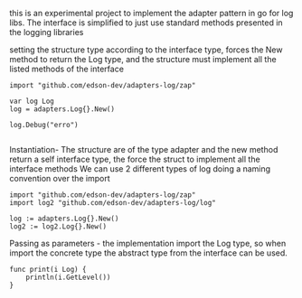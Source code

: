 this is an experimental project to implement the adapter pattern in go for log libs. The interface is simplified to just use standard methods presented in the logging libraries

setting the structure type according to the interface type, forces the New method to return the Log type, and the structure must implement all the listed methods of the interface

````
import "github.com/edson-dev/adapters-log/zap"

var log Log
log = adapters.Log{}.New()

log.Debug("erro")
	
````
Instantiation- The structure are of the type adapter and the new method return a self interface type, the force the struct to implement all the interface methods
We can use 2 different types of log doing a naming convention over the import 
````
import "github.com/edson-dev/adapters-log/zap"
import log2 "github.com/edson-dev/adapters-log/log"

log := adapters.Log{}.New()
log2 := log2.Log{}.New()

````

Passing as parameters - the implementation import the Log type, so when import the concrete type the abstract type from the interface can be used. 
````
func print(i Log) {
	println(i.GetLevel())
}
````